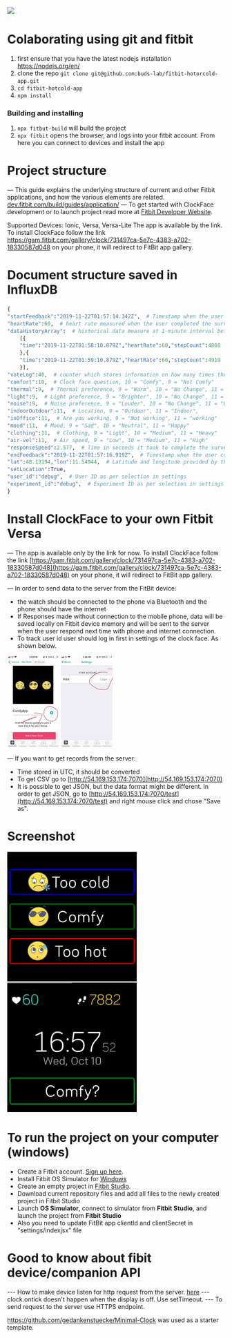 [![](http://www.budslab.org/buds-lab.github.io/budslab_banner.png)](http://www.budslab.org/)

# Colaborating using git and fitbit

1. first ensure that you have the latest nodejs installation https://nodejs.org/en/
2. clone the repo `git clone git@github.com:buds-lab/fitbit-hotorcold-app.git`
3. `cd fitbit-hotcold-app`
4. `npm install`

### Building and installing

1. `npx fitbut-build` will build the project
2. `npx fitbit` opens the browser, and logs into your fitbit account. From here you can connect to devices and install the app


# Project structure
— This guide explains the underlying structure of current and other Fitbit applications, and how the various elements are related. [dev.fitbit.com/build/guides/application/](https://dev.fitbit.com/build/guides/application/)
— To get started with ClockFace development or to launch project read more at [Fitbit Developer Website](https://dev.fitbit.com/getting-started/). 


Supported Devices: Ionic, Versa, Versa-Lite
The app is available by the link. To install ClockFace follow the link https://gam.fitbit.com/gallery/clock/731497ca-5e7c-4383-a702-18330587d048 on your phone, it will redirect to FitBit app gallery.

# Document structure saved in InfluxDB

```python
{
"startFeedback":"2019-11-22T01:57:14.342Z",  # Timestamp when the user started the survey (i.e. pressed one of the two buttons in the clock face)
"heartRate":60,  # heart rate measured when the user completed the survey
"dataHistoryArray":  # historical data measure at 1-minute interval before the user started the survey
    [{
    "time":"2019-11-22T01:58:10.879Z","heartRate":60,"stepCount":4860
    },{
    "time":"2019-11-22T01:59:10.879Z","heartRate":60,"stepCount":4919
    }],  
"voteLog":40,  # counter which stores information on how many times the user completed the survey, used for debugging to check that no responses where lost
"comfort":10,  # Clock face question, 10 = "Comfy", 9 = "Not Comfy" 
"thermal":9,  # Thermal preference, 9 = "Warm", 10 = "No Change", 11 = "Cooler"
"light":9,  # Light preference, 9 = "Brighter", 10 = "No Change", 11 = "Dimmer"
"noise":9,  # Noise preference, 9 = "Louder", 10 = "No Change", 11 = "Quiter"
"indoorOutdoor":11,  # Location, 9 = "Outdoor", 11 = "Indoor",
"inOffice":11,  # Are you working, 9 = "Not working", 11 = "working"
"mood":11,  # Mood, 9 = "Sad", 10 = "Neutral", 11 = "Happy"
"clothing":11,  # Clothing, 9 = "Light", 10 = "Medium", 11 = "Heavy"
"air-vel":11,  # Air speed, 9 = "Low", 10 = "Medium", 11 = "High"
"responseSpeed":2.577,  # Time in seconds it took to complete the survey
"endFeedback":"2019-11-22T01:57:16.919Z",  # Timestamp when the user completed the survey
"lat":48.13194,"lon":11.54944,  # Latitude and longitude provided by the GPS of the phone
"setLocation":True,
"user_id":"debug",  # User ID as per selection in settings
"experiment_id":"debug",  # Experiment ID as per selection in settings
}
```

# Install  ClockFace to your own Fitbit Versa

— The app is available only by the link for now. To install ClockFace follow the link [https://gam.fitbit.com/gallery/clock/731497ca-5e7c-4383-a702-18330587d048](https://gam.fitbit.com/gallery/clock/731497ca-5e7c-4383-a702-18330587d048) on your phone, it will redirect to FitBit app gallery.

— In order to send data to the server from the FitBit device:
- the watch should be connected to the phone via Bluetooth and the phone should have the internet
- If Responses made without connection to the mobile phone, data will be saved locally on Fitbit device memory and will be sent to the server when the user respond next time with phone and internet connection.
- To track user id user should log in first in settings of the clock face. As shown below.

![screen-example](./screen/image3.jpg)
![screen-example](./screen/image4.jpg)

— If you want to get records from the server:
- Time stored in UTC, it should be converted
- To get CSV go to [http://54.169.153.174:7070](http://54.169.153.174:7070)
- It is possible to get JSON, but the data format might be different. In order to get JSON, go to [http://54.169.153.174:7070/test](http://54.169.153.174:7070/test) and right mouse click and chose "Save as".

# Screenshot
![screen-example](./screen/image1.png)
![screen-example](./screen/image2.png)
# To run the project on your computer (windows)
  - Create a Fitbit account. [Sign up here](https://www.fitbit.com/signup).
  - Install Fitbit OS Simulator for [Windows](https://simulator-updates.fitbit.com/download/latest/win)
  - Create an empty project in [Fitbit Studio](https://studio.fitbit.com/projects).
  - Download current repository files and add all files to the newly created project in Fitbit Studio
  - Launch **OS Simulator**, connect to simulator from **Fitbit Studio**, and launch the project from **Fitbit Studio**
  - Also you need to update FitBit app clientId and clientSecret in "settings/indexjsx" file
# Good to know about fibit device/companion API
--- How to make device listen for http request from the server.  [here](https://community.fitbit.com/t5/SDK-Development/How-to-make-device-listen-for-http-request-from-the-server/td-p/2963102)
--- clock.ontick doesn't happen when the display is off. Use setTimeout.
--- To send request to the server use HTTPS endpoint.

https://github.com/gedankenstuecke/Minimal-Clock was used as a starter template.

